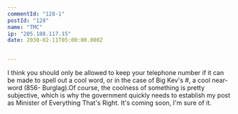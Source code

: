 ```yaml
---
commentId: "128-1"
postId: "128"
name: "TMC"
ip: "205.188.117.15"
date: 2030-02-11T05:00:00.000Z


---
```

<p>I think you should only be allowed to keep your telephone number if it can be made to spell out a cool word, or in the case of Big Kev's #, a cool near-word (856- Burglag).Of course, the coolness of something is pretty subjective, which is why the government quickly needs to establish my post as Minister of Everything That's Right.
It's coming soon, I'm sure of it.</p>